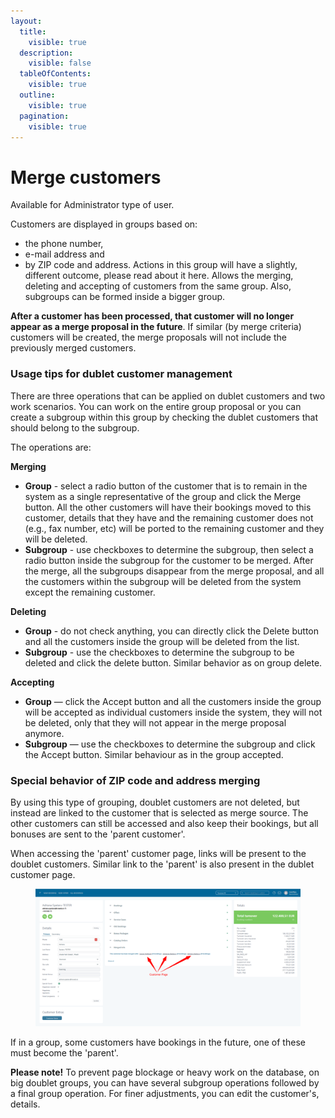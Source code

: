 ```yaml
---
layout:
  title:
    visible: true
  description:
    visible: false
  tableOfContents:
    visible: true
  outline:
    visible: true
  pagination:
    visible: true
---
```


# Merge customers

Available for Administrator type of user.

Customers are displayed in groups based on:

* the phone number,
* e-mail address and
* by ZIP code and address. Actions in this group will have a slightly, different outcome, please read about it here. Allows the merging, deleting and accepting of customers from the same group. Also, subgroups can be formed inside a bigger group.

**After a customer has been processed, that customer will no longer appear as a merge proposal in the future**. If similar (by merge criteria) customers will be created, the merge proposals will not include the previously merged customers.

### Usage tips for dublet customer management

There are three operations that can be applied on dublet customers and two work scenarios. You can work on the entire group proposal or you can create a subgroup within this group by checking the dublet customers that should belong to the subgroup.

The operations are:

**Merging**

* **Group** - select a radio button of the customer that is to remain in the system as a single representative of the group and click the Merge button. All the other customers will have their bookings moved to this customer, details that they have and the remaining customer does not (e.g., fax number, etc) will be ported to the remaining customer and they will be deleted.
* **Subgroup** - use checkboxes to determine the subgroup, then select a radio button inside the subgroup for the customer to be merged. After the merge, all the subgroups disappear from the merge proposal, and all the customers within the subgroup will be deleted from the system except the remaining customer.

**Deleting**

* **Group** - do not check anything, you can directly click the Delete button and all the customers inside the group will be deleted from the list.
* **Subgroup** - use the checkboxes to determine the subgroup to be deleted and click the delete button. Similar behavior as on group delete.

**Accepting**

* **Group** — click the Accept button and all the customers inside the group will be accepted as individual customers inside the system, they will not be deleted, only that they will not appear in the merge proposal anymore.
* **Subgroup** — use the checkboxes to determine the subgroup and click the Accept button. Similar behaviour as in the group accepted.

### Special behavior of ZIP code and address merging

By using this type of grouping, doublet customers are not deleted, but instead are linked to the customer that is selected as merge source. The other customers can still be accessed and also keep their bookings, but all bonuses are sent to the 'parent customer'.

When accessing the 'parent' customer page, links will be present to the doublet customers. Similar link to the 'parent' is also present in the dublet customer page.

<figure><img src=".gitbook/assets/69d3b6e8-726a-421c-ba1c-b4ca7124becd.webp" alt=""><figcaption></figcaption></figure>

If in a group, some customers have bookings in the future, one of these must become the 'parent'.

**Please note!** To prevent page blockage or heavy work on the database, on big doublet groups, you can have several subgroup operations followed by a final group operation. For finer adjustments, you can edit the customer's, details.
